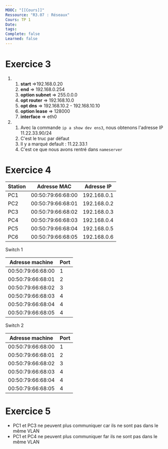 ```yaml
---
MOOC: "[[Cours]]"
Ressource: "R3.07 : Réseaux"
Cours: TP 1
Date: 
tags: 
Complete: false
Learned: false
---
```

# Exercice 3

1. 
	1. **start** ⇒192.168.0.20
	2. **end** ⇒ 192.168.0.254
	3. **option subnet** ⇒ 255.0.0.0
	4. **opt router** ⇒ 192.168.10.0
	5. **opt dns** ⇒ 192.168.10.2 - 192.168.10.10
	6. **option lease** ⇒ 128000
	7. **interface** ⇒ eth0
4. 
	1. Avec la commande `ip a show dev ens3`, nous obtenons l'adresse IP 11.22.33.90/24
	2. C'est le truc par défaut
	3. Il y a marqué default : 11.22.33.1
	4. C'est ce que nous avons rentré dans `nameserver`


# Exercice 4
| Station | Adresse MAC       | Adresse IP  |
| ------- | ----------------- | ----------- |
| PC1     | 00:50:79:66:68:00 | 192.168.0.1 |
| PC2     | 00:50:79:66:68:01 | 192.168.0.2 |
| PC3     | 00:50:79:66:68:02 | 192.168.0.3 |
| PC4     | 00:50:79:66:68:03 | 192.168.0.4 |
| PC5     | 00:50:79:66:68:04 | 192.168.0.5 |
| PC6     | 00:50:79:66:68:05 | 192.168.0.6 |

Switch 1

| Adresse machine   | Port |
| ----------------- | ---- |
| 00:50:79:66:68:00 | 1    |
| 00:50:79:66:68:01 | 2    |
| 00:50:79:66:68:02 | 3    |
| 00:50:79:66:68:03 | 4    |
| 00:50:79:66:68:04 | 4    |
| 00:50:79:66:68:05 | 4    |
Switch 2

| Adresse machine   | Port |
| ----------------- | ---- |
| 00:50:79:66:68:00 | 1    |
| 00:50:79:66:68:01 | 2    |
| 00:50:79:66:68:02 | 3    |
| 00:50:79:66:68:03 | 4    |
| 00:50:79:66:68:04 | 4    |
| 00:50:79:66:68:05 | 4    |

# Exercice 5
- PC1 et PC3 ne peuvent plus communiquer car ils ne sont pas dans le même VLAN
- PC1 et PC4 ne peuvent plus communiquer far ils ne sont pas dans le même VLAN